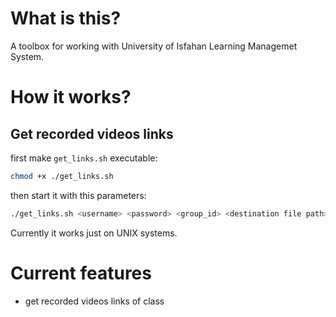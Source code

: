 # What is this?
A toolbox for working with University of Isfahan Learning Managemet System.

# How it works?
## Get recorded videos links
first make `get_links.sh` executable:

```bash
chmod +x ./get_links.sh
```
then start it with this parameters:
```bash
./get_links.sh <username> <password> <group_id> <destination file path>
```
Currently it works just on UNIX systems.

# Current features
- get recorded videos links of class
